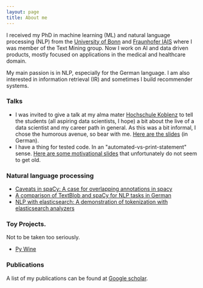 ```yaml
---
layout: page
title: About me
---
```


I received my PhD in machine learning (ML) and natural language processing (NLP) from the [University of Bonn](https://mlai.cs.uni-bonn.de/) and [Fraunhofer IAIS](https://www.iais.fraunhofer.de/en.html) where I was member of the Text Mining group. Now I work on AI and data driven products, mostly focused on applications in the medical and healthcare domain.

My main passion is in NLP, especially for the German language. I am also interested in information retrieval (IR) and sometimes I build recommender systems.

### Talks
* I was invited to give a talk at my alma mater [Hochschule Koblenz](https://www.hs-koblenz.de/rac/index/) to tell the students (all aspiring data scientists, I hope) a bit about the live of a data scientist and my career path in general. As this was a bit informal, I chose the humorous avenue, so bear with me. [Here are the slides](https://github.com/aplz/aplz.github.io/blob/master/talks/2019_fh_remagen_career.pdf) (in German).  
* I have a thing for tested code. In an "automated-vs-print-statement" sense. [Here are some motivational slides](https://github.com/aplz/aplz.github.io/blob/master/talks/2020_still_testing.pdf) that unfortunately do not seem to get old. 


### Natural language processing
* [Caveats in spaCy: A case for overlapping annotations in spacy](https://github.com/aplz/nlp_notebooks/blob/master/spacy_caveats.ipynb)
* [A comparison of TextBlob and spaCy for NLP tasks in German](https://github.com/aplz/nlp_notebooks/blob/master/textblob_vs_spacy.ipynb)
* [NLP with elasticsearch: A demonstration of tokenization with elasticsearch analyzers](https://github.com/aplz/nlp_notebooks/blob/master/elasticsearch-nlp.ipynb)

### Toy Projects.
Not to be taken too seriously.
* [Py Wine](https://github.com/aplz/pywine)

### Publications
A list of my publications can be found at [Google scholar](https://scholar.google.de/citations?hl=de&user=vhQiCP8AAAAJ).
